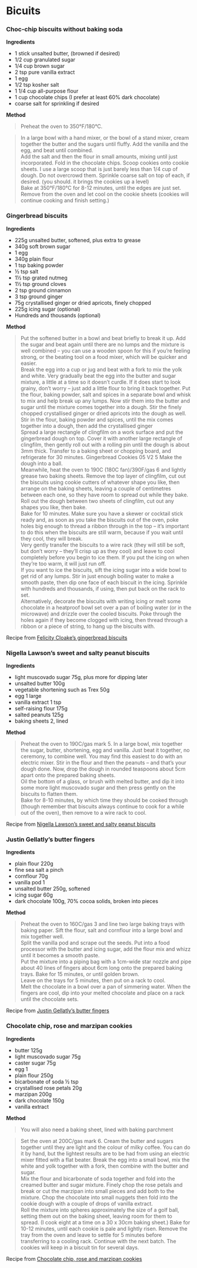 # Bicuits

### Choc-chip biscuits without baking soda

**Ingredients**

* 1 stick unsalted butter, (browned if desired)
* 1/2 cup granulated sugar
* 1/4 cup brown sugar
* 2 tsp pure vanilla extract
* 1 egg
* 1/2 tsp kosher salt
* 1 1/4 cup all-purpose flour
* 1 cup chocolate chips (I prefer at least 60% dark chocolate)
* coarse salt for sprinkling if desired


**Method**

>Preheat the oven to 350&deg;F/180&deg;C.

>In a large bowl with a hand mixer, or the bowl of a stand mixer, cream together the butter and the sugars until fluffy. 
Add the vanilla and the egg, and beat until combined.<br />
>Add the salt and then the flour in small amounts, mixing until just incorporated. Fold in the chocolate chips. 
Scoop cookies onto cookie sheets. I use a large scoop that is just barely less than 1/4 cup of dough. Do not overcrowd them. 
Sprinkle coarse salt on top of each, if desired. (you should. it brings the cookies up a level)<br />
>Bake at 350&deg;F/180&deg;C for 8-12 minutes, until the edges are just set. 
Remove from the oven and let cool on the cookie sheets (cookies will continue cooking and finish setting.)


### Gingerbread biscuits

**Ingredients**

* 225g unsalted butter, softened, plus extra to grease
* 340g soft brown sugar
* 1 egg
* 340g plain flour
* 1 tsp baking powder
* &frac12; tsp salt
* 1&frac12; tsp grated nutmeg
* 1&frac12; tsp ground cloves
* 2 tsp ground cinnamon
* 3 tsp ground ginger
* 75g crystallised ginger or dried apricots, finely chopped
* 225g icing sugar (optional)
* Hundreds and thousands (optional)


**Method**

>Put the softened butter in a bowl and beat briefly to break it up. Add the sugar and beat again until there are no lumps and the mixture is well combined – you can use a wooden spoon for this if you’re feeling strong, or the beating tool on a food mixer, which will be quicker and easier.<br />
>Break the egg into a cup or jug and beat with a fork to mix the yolk and white. Very gradually beat the egg into the butter and sugar mixture, a little at a time so it doesn’t curdle. If it does start to look grainy, don’t worry – just add a little flour to bring it back together.
Put the flour, baking powder, salt and spices in a separate bowl and whisk to mix and help break up any lumps. Now stir them into the butter and sugar until the mixture comes together into a dough. Stir the finely chopped crystallised ginger or dried apricots into the dough as well.
Stir in the flour, baking powder and spices, until the mix comes together into a dough, then add the crystallised ginger<br />
>Spread a large rectangle of clingfilm on a work surface and put the gingerbread dough on top. Cover it with another large rectangle of clingfilm, then gently roll out with a rolling pin until the dough is about 3mm thick. Transfer to a baking sheet or chopping board, and refrigerate for 30 minutes.
Gingerbread Cookies 05 V2 5 Make the dough into a ball.<br />
>Meanwhile, heat the oven to 190C (180C fan)/390F/gas 6 and lightly grease two baking sheets. Remove the top layer of clingfilm, cut out the biscuits using cookie cutters of whatever shape you like, then arrange on the baking sheets, leaving a couple of centimetres between each one, so they have room to spread out while they bake. Roll out the dough between two sheets of clingfilm, cut out any shapes you like, then bake.<br />
>Bake for 10 minutes. Make sure you have a skewer or cocktail stick ready and, as soon as you take the biscuits out of the oven, poke holes big enough to thread a ribbon through in the top – it’s important to do this when the biscuits are still warm, because if you wait until they cool, they will break.<br />
>Very gently transfer the biscuits to a wire rack (they will still be soft, but don’t worry – they’ll crisp up as they cool) and leave to cool completely before you begin to ice them. If you put the icing on when they’re too warm, it will just run off.<br />
>If you want to ice the biscuits, sift the icing sugar into a wide bowl to get rid of any lumps. Stir in just enough boiling water to make a smooth paste, then dip one face of each biscuit in the icing. Sprinkle with hundreds and thousands, if using, then put back on the rack to set.<br />
>Alternatively, decorate the biscuits with writing icing or melt some chocolate in a heatproof bowl set over a pan of boiling water (or in the microwave) and drizzle over the cooled biscuits. Poke through the holes again if they become clogged with icing, then thread through a ribbon or a piece of string, to hang up the biscuits with.

Recipe from [Felicity Cloake’s gingerbread biscuits](https://www.theguardian.com/food/2018/dec/05/gingerbread-biscuits-decorations-recipe-felicity-cloake)


### Nigella Lawson’s sweet and salty peanut biscuits

**Ingredients**

* light muscovado sugar 75g, plus more for dipping later
* unsalted butter 100g
* vegetable shortening such as Trex 50g
* egg 1 large
* vanilla extract 1 tsp
* self-raising flour 175g
* salted peanuts 125g
* baking sheets 2, lined


**Method**

>Preheat the oven to 190C/gas mark 5. In a large bowl, mix together the sugar, butter, shortening, egg and vanilla. Just beat it together, no ceremony, to combine well. You may find this easiest to do with an electric mixer. Stir in the flour and then the peanuts – and that’s your dough done. Now, drop the dough in rounded teaspoons about 5cm apart onto the prepared baking sheets.<br />
>Oil the bottom of a glass, or brush with melted butter, and dip it into some more light muscovado sugar and then press gently on the biscuits to flatten them.<br />
>Bake for 8-10 minutes, by which time they should be cooked through (though remember that biscuits always continue to cook for a while out of the oven), then remove to a wire rack to cool.

Recipe from [Nigella Lawson’s sweet and salty peanut biscuits](https://www.theguardian.com/food/2018/oct/31/nigella-lawson-peanut-cookies-butter-fingers-justin-gellatly-biscuits)


### Justin Gellatly’s butter fingers

**Ingredients**

* plain flour 220g
* fine sea salt a pinch
* cornflour 70g
* vanilla pod 1
* unsalted butter 250g, softened
* icing sugar 60g
* dark chocolate 100g, 70% cocoa solids, broken into pieces


**Method**

>Preheat the oven to 160C/gas 3 and line two large baking trays with baking paper. Sift the flour, salt and cornflour into a large bowl and mix together well.<br />
>Split the vanilla pod and scrape out the seeds. Put into a food processor with the butter and icing sugar, add the flour mix and whizz until it becomes a smooth paste.<br />
>Put the mixture into a piping bag with a 1cm-wide star nozzle and pipe about 40 lines of fingers about 6cm long onto the prepared baking trays. Bake for 15 minutes, or until golden brown.<br />
>Leave on the trays for 5 minutes, then put on a rack to cool.<br />
>Melt the chocolate in a bowl over a pan of simmering water. When the fingers are cool, dip into your melted chocolate and place on a rack until the chocolate sets.

Recipe from [Justin Gellatly’s butter fingers](https://www.theguardian.com/food/2018/oct/31/nigella-lawson-peanut-cookies-butter-fingers-justin-gellatly-biscuits)


### Chocolate chip, rose and marzipan cookies

**Ingredients**

* butter 125g
* light muscovado sugar 75g
* caster sugar 75g
* egg 1
* plain flour 250g
* bicarbonate of soda &frac12; tsp
* crystallised rose petals 20g
* marzipan 200g
* dark chocolate 150g
* vanilla extract


**Method**

>You will also need a baking sheet, lined with baking parchment

>Set the oven at 200C/gas mark 6. Cream the butter and sugars together until they are light and the colour of milky coffee. You can do it by hand, but the lightest results are to be had from using an electric mixer fitted with a flat beater. Break the egg into a small bowl, mix the white and yolk together with a fork, then combine with the butter and sugar.<br />
>Mix the flour and bicarbonate of soda together and fold into the creamed butter and sugar mixture. Finely chop the rose petals and break or cut the marzipan into small pieces and add both to the mixture. Chop the chocolate into small nuggets then fold into the cookie dough with a couple of drops of vanilla extract.<br />
>Roll the mixture into spheres approximately the size of a golf ball, setting them out on the baking sheet, leaving room for them to spread. (I cook eight at a time on a 30 x 30cm baking sheet.) Bake for 10-12 minutes, until each cookie is pale and lightly risen. Remove the tray from the oven and leave to settle for 5 minutes before transferring to a cooling rack. Continue with the next batch. The cookies will keep in a biscuit tin for several days.

Recipe from [Chocolate chip, rose and marzipan cookies](https://www.theguardian.com/food/2019/jan/13/nigel-slater-chocolate-chip-snack-recipes)